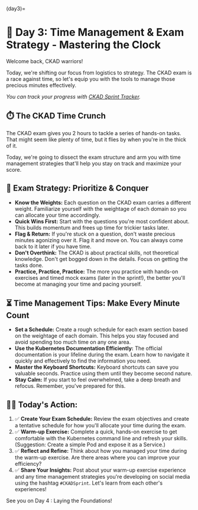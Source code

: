 (day3)=
# 🎯  Day 3: Time Management & Exam Strategy -  Mastering the Clock

Welcome back, CKAD warriors! 

Today, we're shifting our focus from logistics to strategy. The CKAD exam is a race against time, so let's equip you with the tools to manage those precious minutes effectively.

*You can track your progress with [CKAD Sprint Tracker](#tracker).*

## ⏱️ The CKAD Time Crunch

The CKAD exam gives you 2 hours to tackle a series of hands-on tasks. That might seem like plenty of time, but it flies by when you're in the thick of it. 

Today, we're going to dissect the exam structure and arm you with time management strategies that'll help you stay on track and maximize your score. 

## 🎯  Exam Strategy: Prioritize & Conquer

* **Know the Weights:** Each question on the CKAD exam carries a different weight. Familiarize yourself with the weightage of each domain so you can allocate your time accordingly.
* **Quick Wins First:**  Start with the questions you're most confident about.  This builds momentum and frees up time for trickier tasks later.
* **Flag & Return:** If you're stuck on a question, don't waste precious minutes agonizing over it.  Flag it and move on. You can always come back to it later if you have time. 
* **Don't Overthink:**  The CKAD is about practical skills, not theoretical knowledge. Don't get bogged down in the details.  Focus on getting the tasks done.
* **Practice, Practice, Practice:**  The more you practice with hands-on exercises and timed mock exams (later in the sprint!), the better you'll become at managing your time and pacing yourself.

## ⏳ Time Management Tips: Make Every Minute Count

* **Set a Schedule:**  Create a rough schedule for each exam section based on the weightage of each domain. This helps you stay focused and avoid spending too much time on any one area.
* **Use the Kubernetes Documentation Efficiently:**  The official documentation is your lifeline during the exam. Learn how to navigate it quickly and effectively to find the information you need.
* **Master the Keyboard Shortcuts:**  Keyboard shortcuts can save you valuable seconds.  Practice using them until they become second nature.
* **Stay Calm:**  If you start to feel overwhelmed, take a deep breath and refocus.  Remember, you've prepared for this.

## 🏋️‍♀️ Today's Action:

1. ✅ **Create Your Exam Schedule:**  Review the exam objectives and create a tentative schedule for how you'll allocate your time during the exam. 
2. ✅ **Warm-up Exercise:**  Complete a quick, hands-on exercise to get comfortable with the Kubernetes command line and refresh your skills.  (Suggestion: Create a simple Pod and expose it as a Service.)
3. ✅ **Reflect and Refine:**  Think about how you managed your time during the warm-up exercise. Are there areas where you can improve your efficiency?
4. ✅ **Share Your Insights:** Post about your warm-up exercise experience and any time management strategies you're developing on social media using the hashtag `#CKADSprint`. Let's learn from each other's experiences!

See you on Day 4 : Laying the Foundations!